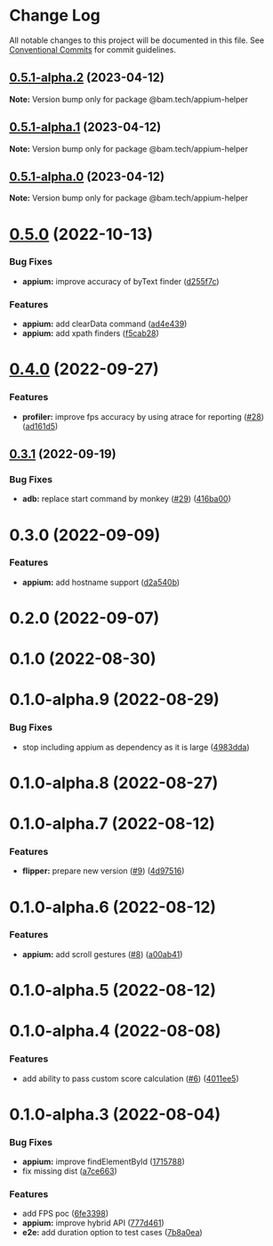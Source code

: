 # Change Log

All notable changes to this project will be documented in this file.
See [Conventional Commits](https://conventionalcommits.org) for commit guidelines.

## [0.5.1-alpha.2](https://github.com/bamlab/android-performance-profiler/compare/@bam.tech/appium-helper@0.5.0...@bam.tech/appium-helper@0.5.1-alpha.2) (2023-04-12)

**Note:** Version bump only for package @bam.tech/appium-helper

## [0.5.1-alpha.1](https://github.com/bamlab/android-performance-profiler/compare/@bam.tech/appium-helper@0.5.0...@bam.tech/appium-helper@0.5.1-alpha.1) (2023-04-12)

**Note:** Version bump only for package @bam.tech/appium-helper

## [0.5.1-alpha.0](https://github.com/bamlab/android-performance-profiler/compare/@bam.tech/appium-helper@0.5.0...@bam.tech/appium-helper@0.5.1-alpha.0) (2023-04-12)

**Note:** Version bump only for package @bam.tech/appium-helper

# [0.5.0](https://github.com/bamlab/android-performance-profiler/compare/@bam.tech/appium-helper@0.4.0...@bam.tech/appium-helper@0.5.0) (2022-10-13)

### Bug Fixes

- **appium:** improve accuracy of byText finder ([d255f7c](https://github.com/bamlab/android-performance-profiler/commit/d255f7c82a16d6fea1a49a1bd1fc2bbb023be833))

### Features

- **appium:** add clearData command ([ad4e439](https://github.com/bamlab/android-performance-profiler/commit/ad4e4392e817fbd7656dd6e2aefefa8f2dc28944))
- **appium:** add xpath finders ([f5cab28](https://github.com/bamlab/android-performance-profiler/commit/f5cab2884e681ce57a5d14982e58a4940b0c894f))

# [0.4.0](https://github.com/bamlab/android-performance-profiler/compare/@bam.tech/appium-helper@0.3.1...@bam.tech/appium-helper@0.4.0) (2022-09-27)

### Features

- **profiler:** improve fps accuracy by using atrace for reporting ([#28](https://github.com/bamlab/android-performance-profiler/issues/28)) ([ad161d5](https://github.com/bamlab/android-performance-profiler/commit/ad161d53b6d219242641e33e5d1f8214ad0f5f6c))

## [0.3.1](https://github.com/bamlab/android-performance-profiler/compare/@bam.tech/appium-helper@0.3.0...@bam.tech/appium-helper@0.3.1) (2022-09-19)

### Bug Fixes

- **adb:** replace start command by monkey ([#29](https://github.com/bamlab/android-performance-profiler/issues/29)) ([416ba00](https://github.com/bamlab/android-performance-profiler/commit/416ba003c140ccb79ae168de5726846ae7060c69))

# 0.3.0 (2022-09-09)

### Features

- **appium:** add hostname support ([d2a540b](https://github.com/bamlab/android-performance-profiler/commit/d2a540b3d4946bec714254cf5d5fd0beab90013e))

# 0.2.0 (2022-09-07)

# 0.1.0 (2022-08-30)

# 0.1.0-alpha.9 (2022-08-29)

### Bug Fixes

- stop including appium as dependency as it is large ([4983dda](https://github.com/bamlab/android-performance-profiler/commit/4983ddadd13f6ad80343c784121fe2c1e878e499))

# 0.1.0-alpha.8 (2022-08-27)

# 0.1.0-alpha.7 (2022-08-12)

### Features

- **flipper:** prepare new version ([#9](https://github.com/bamlab/android-performance-profiler/issues/9)) ([4d97516](https://github.com/bamlab/android-performance-profiler/commit/4d97516f9a0b8f1715c0b22c1bdab70fb32cc527))

# 0.1.0-alpha.6 (2022-08-12)

### Features

- **appium:** add scroll gestures ([#8](https://github.com/bamlab/android-performance-profiler/issues/8)) ([a00ab41](https://github.com/bamlab/android-performance-profiler/commit/a00ab4186d82e086aec0819a246c32abd0d4f946))

# 0.1.0-alpha.5 (2022-08-12)

# 0.1.0-alpha.4 (2022-08-08)

### Features

- add ability to pass custom score calculation ([#6](https://github.com/bamlab/android-performance-profiler/issues/6)) ([4011ee5](https://github.com/bamlab/android-performance-profiler/commit/4011ee59dfd1b51530974cfaea6a60873e5699fc))

# 0.1.0-alpha.3 (2022-08-04)

### Bug Fixes

- **appium:** improve findElementById ([1715788](https://github.com/bamlab/android-performance-profiler/commit/1715788ee3fa7985393c2b0e6aeff67f873a9033))
- fix missing dist ([a7ce663](https://github.com/bamlab/android-performance-profiler/commit/a7ce6632be3aec5eadec483321b30c728ff68876))

### Features

- add FPS poc ([6fe3398](https://github.com/bamlab/android-performance-profiler/commit/6fe33981db9cfd45bae8d9db7973cff7286d394c))
- **appium:** improve hybrid API ([777d461](https://github.com/bamlab/android-performance-profiler/commit/777d46118ba3c69439be4d984682694cfdad4575))
- **e2e:** add duration option to test cases ([7b8a0ea](https://github.com/bamlab/android-performance-profiler/commit/7b8a0ea3a36dc6922be7c26cff78345a10eeb0cf))
